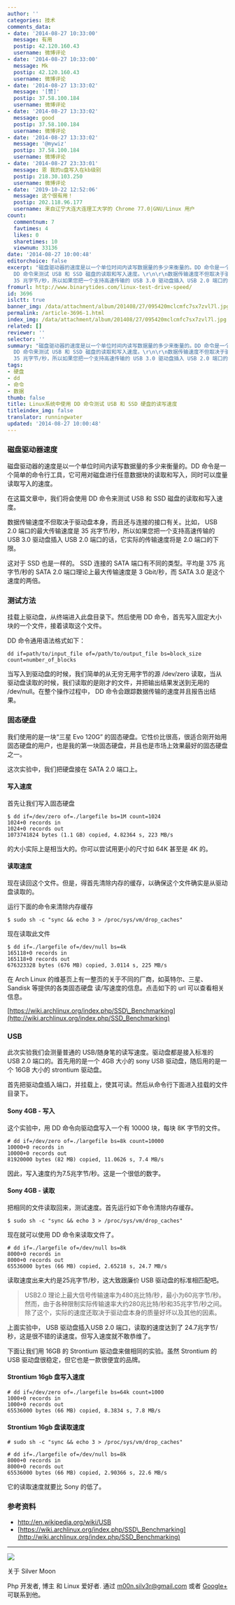 ```yaml
---
author: ''
categories: 技术
comments_data:
- date: '2014-08-27 10:33:00'
  message: 有用
  postip: 42.120.160.43
  username: 微博评论
- date: '2014-08-27 10:33:00'
  message: Mk
  postip: 42.120.160.43
  username: 微博评论
- date: '2014-08-27 13:33:02'
  message: '[赞]'
  postip: 37.58.100.184
  username: 微博评论
- date: '2014-08-27 13:33:02'
  message: good
  postip: 37.58.100.184
  username: 微博评论
- date: '2014-08-27 13:33:02'
  message: '@mywiz'
  postip: 37.58.100.184
  username: 微博评论
- date: '2014-08-27 23:33:01'
  message: 恩 我的u盘写入在kb级别
  postip: 218.30.103.250
  username: 微博评论
- date: '2019-10-22 12:52:06'
  message: 这个很有用！
  postip: 202.118.96.177
  username: 来自辽宁大连大连理工大学的 Chrome 77.0|GNU/Linux 用户
count:
  commentnum: 7
  favtimes: 4
  likes: 0
  sharetimes: 10
  viewnum: 33136
date: '2014-08-27 10:00:48'
editorchoice: false
excerpt: "磁盘驱动器的速度是以一个单位时间内读写数据量的多少来衡量的。DD 命令是一个简单的命令行工具，它可用对磁盘进行任意数据块的读取和写入，同时可以度量读取写入的速度。\r\n\r\n在这篇文章中，我们将会使用
  DD 命令来测试 USB 和 SSD 磁盘的读取和写入速度。\r\n\r\n数据传输速度不但取决于驱动盘本身，而且还与连接的接口有关。比如， USB 2.0 端口的最大传输速度是
  35 兆字节/秒，所以如果您把一个支持高速传输的 USB 3.0 驱动盘插入 USB 2.0 端口的话，它实际的传输速度将是 2.0 端口的下限。"
fromurl: http://www.binarytides.com/linux-test-drive-speed/
id: 3696
islctt: true
banner_img: /data/attachment/album/201408/27/095420mclcmfc7sx7zvl7l.jpg
permalink: /article-3696-1.html
index_img: /data/attachment/album/201408/27/095420mclcmfc7sx7zvl7l.jpg.thumb.jpg
related: []
reviewer: ''
selector: ''
summary: "磁盘驱动器的速度是以一个单位时间内读写数据量的多少来衡量的。DD 命令是一个简单的命令行工具，它可用对磁盘进行任意数据块的读取和写入，同时可以度量读取写入的速度。\r\n\r\n在这篇文章中，我们将会使用
  DD 命令来测试 USB 和 SSD 磁盘的读取和写入速度。\r\n\r\n数据传输速度不但取决于驱动盘本身，而且还与连接的接口有关。比如， USB 2.0 端口的最大传输速度是
  35 兆字节/秒，所以如果您把一个支持高速传输的 USB 3.0 驱动盘插入 USB 2.0 端口的话，它实际的传输速度将是 2.0 端口的下限。"
tags:
- 硬盘
- dd
- 命令
- 数据
thumb: false
title: Linux系统中使用 DD 命令测试 USB 和 SSD 硬盘的读写速度
titleindex_img: false
translator: runningwater
updated: '2014-08-27 10:00:48'
---
```


### 


### 磁盘驱动器速度


磁盘驱动器的速度是以一个单位时间内读写数据量的多少来衡量的。DD 命令是一个简单的命令行工具，它可用对磁盘进行任意数据块的读取和写入，同时可以度量读取写入的速度。


在这篇文章中，我们将会使用 DD 命令来测试 USB 和 SSD 磁盘的读取和写入速度。


数据传输速度不但取决于驱动盘本身，而且还与连接的接口有关。比如， USB 2.0 端口的最大传输速度是 35 兆字节/秒，所以如果您把一个支持高速传输的 USB 3.0 驱动盘插入 USB 2.0 端口的话，它实际的传输速度将是 2.0 端口的下限。


这对于 SSD 也是一样的。 SSD 连接的 SATA 端口有不同的类型。平均是 375 兆字节/秒的 SATA 2.0 端口理论上最大传输速度是 3 Gbit/秒，而 SATA 3.0 是这个速度的两倍。


### 测试方法


挂载上驱动盘，从终端进入此盘目录下。然后使用 DD 命令，首先写入固定大小块的一个文件，接着读取这个文件。


DD 命令通用语法格式如下：



```
dd if=path/to/input_file of=/path/to/output_file bs=block_size count=number_of_blocks

```

当写入到驱动盘的时候，我们简单的从无穷无用字节的源 /dev/zero 读取，当从驱动盘读取的时候，我们读取的是刚才的文件，并把输出结果发送到无用的 /dev/null。在整个操作过程中， DD 命令会跟踪数据传输的速度并且报告出结果。


### 固态硬盘


我们使用的是一块“三星 Evo 120G” 的固态硬盘。它性价比很高，很适合刚开始用固态硬盘的用户，也是我的第一块固态硬盘，并且也是市场上效果最好的固态硬盘之一。


这次实验中，我们把硬盘接在 SATA 2.0 端口上。


#### 写入速度 ####


首先让我们写入固态硬盘



```
$ dd if=/dev/zero of=./largefile bs=1M count=1024
1024+0 records in
1024+0 records out
1073741824 bytes (1.1 GB) copied, 4.82364 s, 223 MB/s

```

的大小实际上是相当大的。你可以尝试用更小的尺寸如 64K 甚至是 4K 的。


#### 读取速度


现在读回这个文件。但是，得首先清除内存的缓存，以确保这个文件确实是从驱动盘读取的。


运行下面的命令来清除内存缓存



```
$ sudo sh -c "sync && echo 3 > /proc/sys/vm/drop_caches"

```

现在读取此文件



```
$ dd if=./largefile of=/dev/null bs=4k
165118+0 records in
165118+0 records out
676323328 bytes (676 MB) copied, 3.0114 s, 225 MB/s

```

在 Arch Linux 的维基页上有一整页的关于不同的厂商，如英特尔、三星、Sandisk 等提供的各类固态硬盘 读/写速度的信息。点击如下的 url 可以查看相关信息。


[https://wiki.archlinux.org/index.php/SSD\_Benchmarking](http://wiki.archlinux.org/index.php/SSD_Benchmarking)


### USB


此次实验我们会测量普通的 USB/随身笔的读写速度。驱动盘都是接入标准的 USB 2.0 端口的。首先用的是一个 4GB 大小的 sony USB 驱动盘，随后用的是一个 16GB 大小的 strontium 驱动盘。


首先把驱动盘插入端口，并挂载上，使其可读。然后从命令行下面进入挂载的文件目录下。


#### Sony 4GB - 写入


这个实验中，用 DD 命令向驱动盘写入一个有 10000 块，每块 8K 字节的文件。



```
# dd if=/dev/zero of=./largefile bs=8k count=10000
10000+0 records in
10000+0 records out
81920000 bytes (82 MB) copied, 11.0626 s, 7.4 MB/s

```

因此，写入速度约为7.5兆字节/秒。这是一个很低的数字。


#### Sony 4GB - 读取


把相同的文件读取回来，测试速度。首先运行如下命令清除内存缓存。



```
$ sudo sh -c "sync && echo 3 > /proc/sys/vm/drop_caches"

```

现在就可以使用 DD 命令来读取文件了。



```
# dd if=./largefile of=/dev/null bs=8k
8000+0 records in
8000+0 records out
65536000 bytes (66 MB) copied, 2.65218 s, 24.7 MB/s

```

读取速度出来大约是25兆字节/秒，这大致跟廉价 USB 驱动盘的标准相匹配吧。



> 
> USB2.0 理论上最大信号传输速率为480兆比特/秒，最小为60兆字节/秒。然而，由于各种限制实际传输速率大约280兆比特/秒和35兆字节/秒之间。除了这个，实际的速度还取决于驱动盘本身的质量好坏以及其他的因素。
> 
> 
> 


上面实验中， USB 驱动盘插入USB 2.0 端口，读取的速度达到了 24.7兆字节/秒，这是很不错的读速度。但写入速度就不敢恭维了。


下面让我们用 16GB 的 Strontium 驱动盘来做相同的实验。虽然 Strontium 的 USB 驱动盘很稳定，但它也是一款很便宜的品牌。


#### Strontium 16gb 盘写入速度



```
# dd if=/dev/zero of=./largefile bs=64k count=1000
1000+0 records in
1000+0 records out
65536000 bytes (66 MB) copied, 8.3834 s, 7.8 MB/s

```

#### Strontium 16gb 盘读取速度



```
# sudo sh -c "sync && echo 3 > /proc/sys/vm/drop_caches"

# dd if=./largefile of=/dev/null bs=8k
8000+0 records in
8000+0 records out
65536000 bytes (66 MB) copied, 2.90366 s, 22.6 MB/s

```

它的读取速度就要比 Sony 的低了。


### 参考资料


* <http://en.wikipedia.org/wiki/USB>
* [https://wiki.archlinux.org/index.php/SSD\_Benchmarking](http://wiki.archlinux.org/index.php/SSD_Benchmarking)




---


[![](https://camo.githubusercontent.com/20a3dae353e06af1e185ddcef445fd31b2d253ff/687474703a2f2f302e67726176617461722e636f6d2f6176617461722f65323366323736376536393037653739386461356232383639346132626632383f733d363426643d26723d47)](https://camo.githubusercontent.com/20a3dae353e06af1e185ddcef445fd31b2d253ff/687474703a2f2f302e67726176617461722e636f6d2f6176617461722f65323366323736376536393037653739386461356232383639346132626632383f733d363426643d26723d47)


关于 Silver Moon


Php 开发者, 博主 和 Linux 爱好者. 通过 [m00n.silv3r@gmail.com](https://github.com/LCTT/TranslateProject/blob/master/translated/tech/m00n.silv3r@gmail.com) 或者 [Google+](http://plus.google.com/117145272367995638274/posts) 可联系到他。
